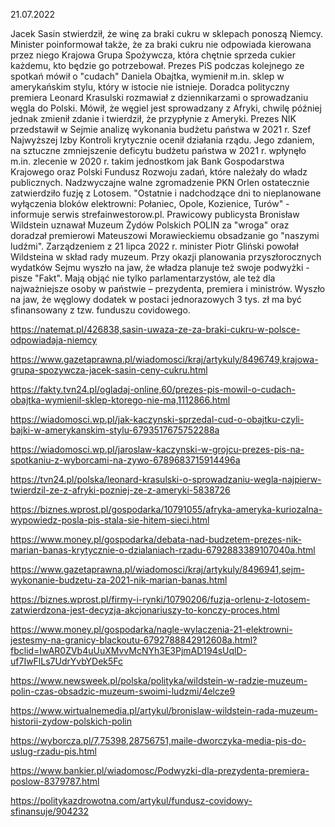 21.07.2022

Jacek Sasin stwierdził, że winę za braki cukru w sklepach ponoszą Niemcy. Minister poinformował także, że za braki cukru nie odpowiada kierowana przez niego Krajowa Grupa Spożywcza, która chętnie sprzeda cukier każdemu, kto będzie go potrzebował. Prezes PiS podczas kolejnego ze spotkań mówił o "cudach" Daniela Obajtka, wymienił m.in. sklep w amerykańskim stylu, który w istocie nie istnieje. Doradca polityczny premiera Leonard Krasulski rozmawiał z dziennikarzami o sprowadzaniu węgla do Polski. Mówił, że węgiel jest sprowadzany z Afryki, chwilę później jednak zmienił zdanie i twierdził, że przypłynie z Ameryki. Prezes NIK przedstawił w Sejmie analizę wykonania budżetu państwa w 2021 r. Szef Najwyższej Izby Kontroli krytycznie ocenił działania rządu. Jego zdaniem, na sztuczne zmniejszenie deficytu budżetu państwa w 2021 r. wpłynęło m.in. zlecenie w 2020 r. takim jednostkom jak Bank Gospodarstwa Krajowego oraz Polski Fundusz Rozwoju zadań, które należały do władz publicznych. Nadzwyczajne walne zgromadzenie PKN Orlen ostatecznie zatwierdziło fuzję z Lotosem. "Ostatnie i nadchodzące dni to nieplanowane wyłączenia bloków elektrowni: Połaniec, Opole, Kozienice, Turów" - informuje serwis strefainwestorow.pl. Prawicowy publicysta Bronisław Wildstein uznawał Muzeum Żydów Polskich POLIN za "wroga" oraz doradzał premierowi Mateuszowi Morawieckiemu obsadzanie go "naszymi ludźmi". Zarządzeniem z 21 lipca 2022 r. minister Piotr Gliński powołał Wildsteina w skład rady muzeum. Przy okazji planowania przyszłorocznych wydatków Sejmu wyszło na jaw, że władza planuje też swoje podwyżki - pisze "Fakt". Mają objąć nie tylko parlamentarzystów, ale też dla najważniejsze osoby w państwie – prezydenta, premiera i ministrów. Wyszło na jaw, że węglowy dodatek w postaci jednorazowych 3 tys. zł ma być sfinansowany z tzw. funduszu covidowego.

https://natemat.pl/426838,sasin-uwaza-ze-za-braki-cukru-w-polsce-odpowiadaja-niemcy

https://www.gazetaprawna.pl/wiadomosci/kraj/artykuly/8496749,krajowa-grupa-spozywcza-jacek-sasin-ceny-cukru.html

https://fakty.tvn24.pl/ogladaj-online,60/prezes-pis-mowil-o-cudach-obajtka-wymienil-sklep-ktorego-nie-ma,1112866.html

https://wiadomosci.wp.pl/jak-kaczynski-sprzedal-cud-o-obajtku-czyli-bajki-w-amerykanskim-stylu-6793517675752288a

https://wiadomosci.wp.pl/jaroslaw-kaczynski-w-grojcu-prezes-pis-na-spotkaniu-z-wyborcami-na-zywo-6789683715914496a

https://tvn24.pl/polska/leonard-krasulski-o-sprowadzaniu-wegla-najpierw-twierdzil-ze-z-afryki-pozniej-ze-z-ameryki-5838726

https://biznes.wprost.pl/gospodarka/10791055/afryka-ameryka-kuriozalna-wypowiedz-posla-pis-stala-sie-hitem-sieci.html

https://www.money.pl/gospodarka/debata-nad-budzetem-prezes-nik-marian-banas-krytycznie-o-dzialaniach-rzadu-6792883389107040a.html

https://www.gazetaprawna.pl/wiadomosci/kraj/artykuly/8496941,sejm-wykonanie-budzetu-za-2021-nik-marian-banas.html

https://biznes.wprost.pl/firmy-i-rynki/10790206/fuzja-orlenu-z-lotosem-zatwierdzona-jest-decyzja-akcjonariuszy-to-konczy-proces.html

https://www.money.pl/gospodarka/nagle-wylaczenia-21-elektrowni-jestesmy-na-granicy-blackoutu-6792788842912608a.html?fbclid=IwAR0ZVb4uUuXMvvMcNYh3E3PjmAD194sUqlD-uf7IwFlLs7UdrYvbYDek5Fc

https://www.newsweek.pl/polska/polityka/wildstein-w-radzie-muzeum-polin-czas-obsadzic-muzeum-swoimi-ludzmi/4elcze9

https://www.wirtualnemedia.pl/artykul/bronislaw-wildstein-rada-muzeum-historii-zydow-polskich-polin

https://wyborcza.pl/7,75398,28756751,maile-dworczyka-media-pis-do-uslug-rzadu-pis.html

https://www.bankier.pl/wiadomosc/Podwyzki-dla-prezydenta-premiera-poslow-8379787.html

https://politykazdrowotna.com/artykul/fundusz-covidowy-sfinansuje/904232